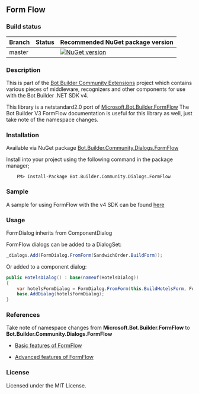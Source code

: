 ## Form Flow

### Build status
| Branch | Status | Recommended NuGet package version |
| ------ | ------ | ------ |
| master | | [![NuGet version](https://img.shields.io/badge/NuGet-1.0.0-blue.svg)](https://www.nuget.org/packages/Bot.Builder.Community.Dialogs.FormFlow/) |

### Description
This is part of the [Bot Builder Community Extensions](https://github.com/BotBuilderCommunity) project which contains various pieces of middleware, recognizers and other components for use with the Bot Builder .NET SDK v4.

This library is a netstandard2.0 port of [Microsoft.Bot.Builder.FormFlow](https://github.com/Microsoft/BotBuilder-v3/tree/master/CSharp/Library/Microsoft.Bot.Builder/FormFlow)  The Bot Builder V3 FormFlow documentation is useful for this library as well, just take note of the namespace changes.

### Installation

Available via NuGet package [Bot.Builder.Community.Dialogs.FormFlow](https://www.nuget.org/packages/Bot.Builder.Community.Dialogs.FormFlow/)

Install into your project using the following command in the package manager;
```
    PM> Install-Package Bot.Builder.Community.Dialogs.FormFlow
```

### Sample

A sample for using FormFlow with the v4 SDK can be found [here](../../samples/Form%20Flow%20Sample)

### Usage

FormDialog inherits from ComponentDialog

FormFlow dialogs can be added to a DialogSet:
```cs
_dialogs.Add(FormDialog.FromForm(SandwichOrder.BuildForm));
```

Or added to a component dialog:
```cs
public HotelsDialog() : base(nameof(HotelsDialog))
{
    var hotelsFormDialog = FormDialog.FromForm(this.BuildHotelsForm, FormOptions.PromptInStart);
    base.AddDialog(hotelsFormDialog);
}
```


### References
Take note of namespace changes from **Microsoft.Bot.Builder.FormFlow** to **Bot.Builder.Community.Dialogs.FormFlow**

* [Basic features of FormFlow](https://docs.microsoft.com/en-us/azure/bot-service/dotnet/bot-builder-dotnet-formflow)

* [Advanced features of FormFlow](https://docs.microsoft.com/en-us/azure/bot-service/dotnet/bot-builder-dotnet-formflow-advanced)

### License

Licensed under the MIT License.

